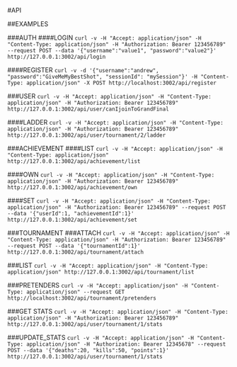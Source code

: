#API

##EXAMPLES

###AUTH
####LOGIN
`curl -v -H "Accept: application/json" -H "Content-Type: application/json" -H "Authorization: Bearer 123456789" --request POST --data '{"username":"value1", "password":"value2"}' http://127.0.0.1:3002/api/login`

####REGISTER
`curl -v -d '{"username":"andrew", "password":"GiveMeMyBestShot", "sessionId": "mySession"}' -H "Content-Type: application/json" -X POST http://localhost:3002/api/register`

###USER
`curl -v -H "Accept: application/json" -H "Content-Type: application/json" -H "Authorization: Bearer 123456789" http://127.0.0.1:3002/api/user/canIjoinToGrandFinal`

####LADDER
`curl -v -H "Accept: application/json" -H "Content-Type: application/json" -H "Authorization: Bearer 123456789" http://127.0.0.1:3002/api/user/tournament/2/ladder`

###ACHIEVEMENT
####LIST
`curl -v -H "Accept: application/json" -H "Content-Type: application/json" http://127.0.0.1:3002/api/achievement/list`

####OWN
`curl -v -H "Accept: application/json" -H "Content-Type: application/json" -H "Authorization: Bearer 123456789" http://127.0.0.1:3002/api/achievement/own`

####SET
`curl -v -H "Accept: application/json" -H "Content-Type: application/json" -H "Authorization: Bearer 123456789" --request POST --data '{"userId":1, "achievementId":1}' http://127.0.0.1:3002/api/achievement/set`

###TOURNAMENT
###ATTACH
`curl -v -H "Accept: application/json" -H "Content-Type: application/json" -H "Authorization: Bearer 123456789" --request POST --data '{"tournamentId":1}' http://127.0.0.1:3002/api/tournament/attach`

###LIST
`curl -v -H "Accept: application/json" -H "Content-Type: application/json" http://127.0.0.1:3002/api/tournament/list`

###PRETENDERS
`curl -v -H "Accept: application/json" -H "Content-Type: application/json" --request GET http://localhost:3002/api/tournament/pretenders`

###GET STATS
`curl -v -H "Accept: application/json" -H "Content-Type: application/json" -H "Authorization: Bearer 123456789" http://127.0.0.1:3002/api/user/tournament/1/stats`

###UPDATE_STATS
`curl -v -H "Accept: application/json" -H "Content-Type: application/json" -H "Authorization: Bearer 12345678" --request POST --data '{"deaths":20, "kills":50, "points":1}' http://127.0.0.1:3002/api/user/tournament/1/stats`
